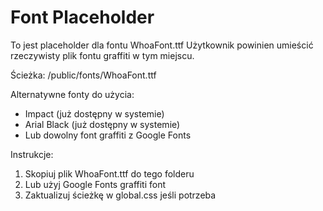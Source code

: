 # Font Placeholder

To jest placeholder dla fontu WhoaFont.ttf
Użytkownik powinien umieścić rzeczywisty plik fontu graffiti w tym miejscu.

Ścieżka: /public/fonts/WhoaFont.ttf

Alternatywne fonty do użycia:
- Impact (już dostępny w systemie)
- Arial Black (już dostępny w systemie) 
- Lub dowolny font graffiti z Google Fonts

Instrukcje:
1. Skopiuj plik WhoaFont.ttf do tego folderu
2. Lub użyj Google Fonts graffiti font
3. Zaktualizuj ścieżkę w global.css jeśli potrzeba